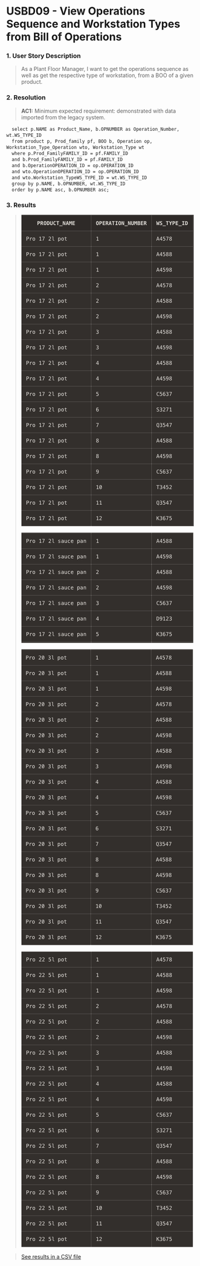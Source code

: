 # USBD09 -  View Operations Sequence and Workstation Types from Bill of Operations

### 1. User Story Description

> As a Plant Floor Manager, I want to get the operations sequence as
well as get the respective type of workstation, from a BOO of a given product.


### 2. Resolution
>**AC1:** Minimum expected requirement: demonstrated with data imported from the
   legacy system.

      select p.NAME as Product_Name, b.OPNUMBER as Operation_Number, wt.WS_TYPE_ID
      from product p, Prod_family pf, BOO b, Operation op, Workstation_Type_Operation wto, Workstation_Type wt
      where p.Prod_FamilyFAMILY_ID = pf.FAMILY_ID
      and b.Prod_FamilyFAMILY_ID = pf.FAMILY_ID
      and b.OperationOPERATION_ID = op.OPERATION_ID
      and wto.OperationOPERATION_ID = op.OPERATION_ID
      and wto.Workstation_TypeWS_TYPE_ID = wt.WS_TYPE_ID
      group by p.NAME, b.OPNUMBER, wt.WS_TYPE_ID
      order by p.NAME asc, b.OPNUMBER asc;


### 3. Results

>![Results](img/USBD09_1.png)
> 
>![Results](img/USBD09_2.png)
> 
>![Results](img/USBD09_3.png)
> 
>![Results](img/USBD09_4.png)

>[See results in a CSV file](csv_result/USBD09.csv)

